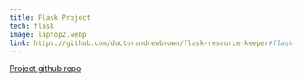 ```yaml
---
title: Flask Project
tech: flask
image: laptop2.webp
link: https://github.com/doctorandrewbrown/flask-resource-keeper#flask-resource-keeper-app
---
```


[Project github repo](https://github.com/doctorandrewbrown/flask-resource-keeper#flask-resource-keeper-app)
